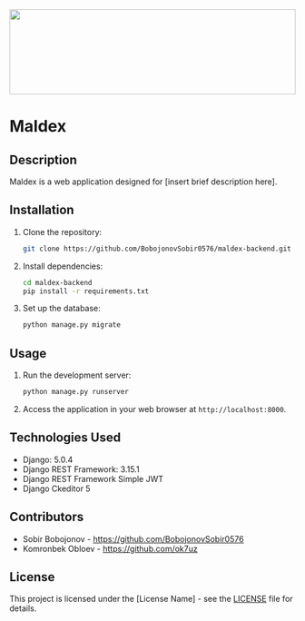 <img src="https://scontent.fbhk1-4.fna.fbcdn.net/v/t39.30808-6/302140289_158113903479675_1561558905551763144_n.jpg?_nc_cat=108&ccb=1-7&_nc_sid=5f2048&_nc_ohc=3dH-g_5Ba9kAb4TD7ZP&_nc_ht=scontent.fbhk1-4.fna&oh=00_AfAXJo3NTWL8zpr4Je5IHV3SEo1j-fObpN1OlLvaMBBeFw&oe=662D42C8" style="height: 150px; width: 100%; object-fit: cover">

# Maldex

## Description
Maldex is a web application designed for [insert brief description here].

## Installation
1. Clone the repository:
    ```bash
    git clone https://github.com/BobojonovSobir0576/maldex-backend.git
    ```
2. Install dependencies:
    ```bash
    cd maldex-backend
    pip install -r requirements.txt
    ```
3. Set up the database:
    ```bash
    python manage.py migrate
    ```

## Usage
1. Run the development server:
    ```bash
    python manage.py runserver
    ```
2. Access the application in your web browser at `http://localhost:8000`.

## Technologies Used
- Django: 5.0.4
- Django REST Framework: 3.15.1
- Django REST Framework Simple JWT
- Django Ckeditor 5

## Contributors
- Sobir Bobojonov - https://github.com/BobojonovSobir0576
- Komronbek Obloev - https://github.com/ok7uz

## License
This project is licensed under the [License Name] - see the [LICENSE](LICENSE) file for details.
